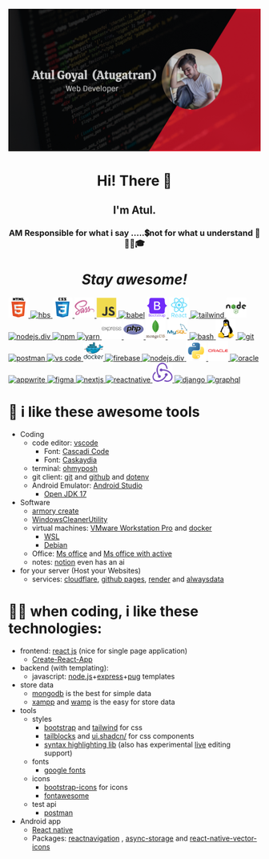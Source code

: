 <!-- banner -->

![Atugatran Banner](./img/Banner.png)

<!-- tittle -->
<h1 align='center'> Hi! There 👋</h1>

<!-- Subtittle -->
<h2 align='center'>
I'm Atul.
</h2>
<h3 align='center'> AM Responsible for what i say .....💲not for what u understand 👑👑👑🎓</h3>
<h1 align='center'><i>Stay awesome!</i></h1>

<!-- FrontEnd -->
<!-- <h2 align="center">FrontEnd Tools</h2> -->
<p align="left"> 
  <!-- Html -->
  <a href="https://www.w3.org/html/" target="_blank" rel="noreferrer"> <img src="https://raw.githubusercontent.com/devicons/devicon/master/icons/html5/html5-original-wordmark.svg" alt="html5" width="40" height="40"/> </a>
  <!-- hbd -->
<a href="https://handlebarsjs.com/" target="_blank" rel="noreferrer"> <img src="https://www.svgrepo.com/show/353855/handlebars.svg" alt="hbs" width="40" height="40"/> </a>
   <!-- Css -->
 <a href="https://www.w3schools.com/css/" target="_blank" rel="noreferrer"> <img src="https://raw.githubusercontent.com/devicons/devicon/master/icons/css3/css3-original-wordmark.svg" alt="css3" width="40" height="40"/> </a>
  <!-- Sass -->
 <a href="https://sass-lang.com" target="_blank" rel="noreferrer"> <img src="https://raw.githubusercontent.com/devicons/devicon/master/icons/sass/sass-original.svg" alt="sass" width="40" height="40"/> </a>
   <!-- Javascript -->
   <a href="https://developer.mozilla.org/en-US/docs/Web/JavaScript" target="_blank" rel="noreferrer"> <img src="https://raw.githubusercontent.com/devicons/devicon/master/icons/javascript/javascript-original.svg" alt="javascript" width="40" height="40"/> </a> 
<!-- Babel -->
<a href="https://babeljs.io/" target="_blank" rel="noreferrer"> <img src="https://www.vectorlogo.zone/logos/babeljs/babeljs-icon.svg" alt="babel" width="40" height="40"/></a> 
 <!-- Bootstrap -->
 <a href="https://getbootstrap.com" target="_blank" rel="noreferrer"> <img src="https://raw.githubusercontent.com/devicons/devicon/master/icons/bootstrap/bootstrap-plain-wordmark.svg" alt="bootstrap" width="40" height="40"/> </a> 
 <!-- ReatJS -->
 <a href="https://reactjs.org/" target="_blank" rel="noreferrer"> <img src="https://raw.githubusercontent.com/devicons/devicon/master/icons/react/react-original-wordmark.svg" alt="react" width="40" height="40"/> </a> 
 <!-- TailWindCss -->
  <a href="https://tailwindcss.com/" target="_blank" rel="noreferrer"> <img src="https://www.vectorlogo.zone/logos/tailwindcss/tailwindcss-icon.svg" alt="tailwind" width="40" height="40"/> </a>
   <!-- NodeJS -->
<a href="https://nodejs.org" target="_blank" rel="noreferrer"> <img src="https://raw.githubusercontent.com/devicons/devicon/master/icons/nodejs/nodejs-original-wordmark.svg" alt="nodejs" width="40" height="40"/> </a> 
    <!-- Nodejs Dev -->
  <a href="https://nodejs.dev/en/" target="_blank" rel="noreferrer"> <img src="https://www.svgrepo.com/show/303266/nodejs-icon-logo.svg" alt="nodejs.div" width="40" height="40"/> </a>
    <!-- Npm -->
  <a href="https://www.npmjs.com/" target="_blank" rel="noreferrer"> <img src="https://www.svgrepo.com/show/354128/npm.svg" alt="npm" width="40" height="40"/> </a>
    <!-- Yarn -->
  <a href="https://yarnpkg.com/" target="_blank" rel="noreferrer"> <img src="https://www.svgrepo.com/show/374205/yarn.svg" alt="yarn" width="40" height="40"/> </a>
  <!--Express  -->
 <a href="https://expressjs.com" target="_blank" rel="noreferrer"> <img src="https://raw.githubusercontent.com/devicons/devicon/master/icons/express/express-original-wordmark.svg" alt="express" width="40" height="40"/> </a> 
<!-- Php -->
<a href="https://www.php.net" target="_blank" rel="noreferrer"> <img src="https://raw.githubusercontent.com/devicons/devicon/master/icons/php/php-original.svg" alt="php" width="40" height="40"/> </a> 
   <!-- MongoDB -->
   <a href="https://www.mongodb.com/try/download/community" target="_blank" rel="noreferrer"> <img src="https://raw.githubusercontent.com/devicons/devicon/master/icons/mongodb/mongodb-original-wordmark.svg" alt="mongodb" width="40" height="40"/> </a> 
   <!-- MySQL -->
   <a href="https://www.mysql.com/" target="_blank" rel="noreferrer"> <img src="https://raw.githubusercontent.com/devicons/devicon/master/icons/mysql/mysql-original-wordmark.svg" alt="mysql" width="40" height="40"/> </a>
<!-- Bash -->
 <a href="https://www.gnu.org/software/bash/" target="_blank" rel="noreferrer"> <img src="https://www.vectorlogo.zone/logos/gnu_bash/gnu_bash-icon.svg" alt="bash" width="40" height="40"/> </a> 
   <!-- Linux -->
   <a href="https://www.linux.org/" target="_blank" rel="noreferrer"> <img src="https://raw.githubusercontent.com/devicons/devicon/master/icons/linux/linux-original.svg" alt="linux" width="40" height="40"/> </a> 
 <!-- Git -->
  <a href="https://git-scm.com/" target="_blank" rel="noreferrer"> <img src="https://www.vectorlogo.zone/logos/git-scm/git-scm-icon.svg" alt="git" width="40" height="40"/> </a> 
<!-- PostMan -->
<a href="https://postman.com" target="_blank" rel="noreferrer"> <img src="https://www.vectorlogo.zone/logos/getpostman/getpostman-icon.svg" alt="postman" width="40" height="40"/> </a>
<!-- Vs Code -->
<a href="https://code.visualstudio.com/" target="_blank" rel="noreferrer"> <img src="https://www.svgrepo.com/show/452129/vs-code.svg" alt="vs code" width="40" height="40"/> </a>
 <!-- Docker -->
  <a href="https://www.docker.com/" target="_blank" rel="noreferrer"> <img src="https://raw.githubusercontent.com/devicons/devicon/master/icons/docker/docker-original-wordmark.svg" alt="docker" width="40" height="40"/> </a>
   <!-- Firebase -->
 <a href="https://firebase.google.com/" target="_blank" rel="noreferrer"> <img src="https://www.vectorlogo.zone/logos/firebase/firebase-icon.svg" alt="firebase" width="40" height="40"/> </a>
<!-- Netlify -->
<a href="https://www.netlify.com/" target="_blank" rel="noreferrer"> <img src="https://www.svgrepo.com/show/376339/netlify.svg" alt="nodejs.div" width="40" height="40"/> </a>
<!-- Python -->
 <a href="https://www.python.org" target="_blank" rel="noreferrer"> <img src="https://raw.githubusercontent.com/devicons/devicon/master/icons/python/python-original.svg" alt="python" width="40" height="40"/> </a>
<!-- Oracle -->
<a href="https://www.oracle.com/" target="_blank" rel="noreferrer"> <img src="https://raw.githubusercontent.com/devicons/devicon/master/icons/oracle/oracle-original.svg" alt="oracle" width="40" height="40"/> </a>
<!-- Android Studio -->
<a href="https://developer.android.com/studio/" target="_blank" rel="noreferrer"> <img src="https://img.icons8.com/color/512/android-studio--v3.png" alt="oracle" width="40" height="40"/> </a>
<!-- AppWrite -->
 <a href="https://appwrite.io" target="_blank" rel="noreferrer"> <img src="https://www.vectorlogo.zone/logos/appwriteio/appwriteio-icon.svg" alt="appwrite" width="40" height="40"/> </a>
<!-- Figma -->
<a href="https://www.figma.com/" target="_blank" rel="noreferrer"> <img src="https://www.vectorlogo.zone/logos/figma/figma-icon.svg" alt="figma" width="40" height="40"/> </a>
<!-- nextjs -->
<a href="https://nextjs.org/" target="_blank" rel="noreferrer"> <img src="https://cdn.worldvectorlogo.com/logos/nextjs-2.svg" alt="nextjs" width="40" height="40"/> </a>
<!-- react native -->
  <a href="https://reactnative.dev/" target="_blank" rel="noreferrer"> <img src="https://reactnative.dev/img/header_logo.svg" alt="reactnative" width="40" height="40"/> </a>
<!-- redux -->
<a href="https://redux.js.org" target="_blank" rel="noreferrer"> <img src="https://raw.githubusercontent.com/devicons/devicon/master/icons/redux/redux-original.svg" alt="redux" width="40" height="40"/> </a>
<!-- Django -->
<a href="https://www.djangoproject.com/" target="_blank" rel="noreferrer"> <img src="https://cdn.worldvectorlogo.com/logos/django.svg" alt="django" width="40" height="40"/> </a>
<!-- GraphQl -->
<a href="https://graphql.org" target="_blank" rel="noreferrer"> <img src="https://www.vectorlogo.zone/logos/graphql/graphql-icon.svg" alt="graphql" width="40" height="40"/> </a> 

# 👾 i like these awesome tools
<!-- Coding -->
- Coding
    <!-- Code Editor -->
   - code editor: [vscode](https://code.visualstudio.com/)
      <!-- Fonts -->
      - Font: [Cascadi Code](https://github.com/Atugatran/Atugatran/releases/download/CascadiaCode/CascadiaCode.zip)
      - Font: [Caskaydia](https://github.com/Atugatran/Atugatran/releases/download/Caskaydia/Caskaydia.zip)
   <!-- Terminal -->
   - terminal: [ohmyposh](https://ohmyposh.dev/)
   <!-- git -->
   - git client: [git](https://git-scm.com/) and [github](https://github.com/) and [dotenv](https://vault.dotenv.org/)
   <!-- Android -->
   - Android Emulator: [Android Studio](https://developer.android.com/studio?gclid=CjwKCAiA5L2tBhBTEiwAdSxJX6VyOXQrqQKu8Bs0i6Px9_ZSTWud1IuexyZcouvDEZHemBU3KgCTTxoC29kQAvD_BwE&gclsrc=aw.ds)
      - [Open JDK 17](https://learn.microsoft.com/en-us/java/openjdk/download)
- Software
  - [armory create](https://www.asus.com/my/supportonly/armoury%20crate/helpdesk_download/)
  - [WindowsCleanerUtility](https://github.com/Atugatran/Atugatran/releases/tag/WindowsCleanerUtility)
  - virtual machines: [VMware Workstation Pro](https://www.vmware.com/in/products/workstation-pro/workstation-pro-evaluation.html) and [docker](https://www.docker.com/)
    - [WSL](https://learn.microsoft.com/en-us/windows/wsl/install-manual) 
    - [Debian](https://www.microsoft.com/store/productId/9MSVKQC78PK6?ocid=pdpshare)
  - Office: [Ms office](https://github.com/Atugatran/Atugatran/releases/download/OfficeSetup/OfficeSetup.exe) and [Ms office with active](https://github.com/Atugatran/Atugatran/releases/tag/office2021_WithActivation)
  - notes: [notion](https://www.notion.so/) even has an ai
- for your server (Host your Websites)
  - services: [cloudflare](https://www.cloudflare.com/), [github pages](https://pages.github.com/), [render](https://render.com/) and [alwaysdata](https://www.alwaysdata.com/en/)
# 👨‍💻 when coding, i like these technologies:
- frontend: [react js](https://react.dev/) (nice for single page application)
    - [Create-React-App](https://create-react-app.dev/)
- backend (with templating):
  - javascript: [node.js](https://nodejs.org/en/)+[express](https://expressjs.com/)+[pug](https://pugjs.org/api/getting-started.html) templates
- store data
  - [mongodb](https://www.mongodb.com/try/download/community) is the best for simple data
  - [xampp](https://www.apachefriends.org/) and [wamp](https://wampserver.aviatechno.net/) is the easy for store data
- tools
  - styles
    - [bootstrap](https://getbootstrap.com/) and [tailwind](https://tailwindcss.com/) for css
    - [tailblocks](https://tailblocks.cc/) and  [ui.shadcn/](https://ui.shadcn.com/) for css components
    - [syntax highlighting lib](https://prismjs.com/) (also has experimental [live](https://live.prismjs.com/) editing support)
  - fonts
    - [google fonts](https://fonts.google.com/)
  - icons
    - [bootstrap-icons](https://icons.getbootstrap.com/) for icons
    - [fontawesome](https://fontawesome.com/)
  - test api
    - [postman](https://www.postman.com/downloads/)
- Android app
  - [React native](https://reactnative.dev/)
  - Packages: [reactnavigation](https://reactnavigation.org/) , [async-storage](https://react-native-async-storage.github.io/async-storage/) and [react-native-vector-icons](https://github.com/oblador/react-native-vector-icons)
</p>
